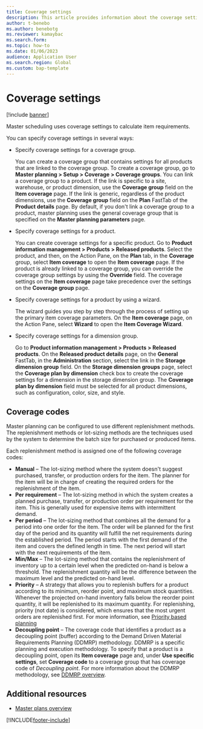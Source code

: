 ```yaml
---
title: Coverage settings
description: This article provides information about the coverage settings that master scheduling uses to calculate item requirements.
author: t-benebo
ms.author: benebotg
ms.reviewer: kamaybac
ms.search.form:
ms.topic: how-to
ms.date: 01/06/2023
audience: Application User
ms.search.region: Global
ms.custom: bap-template
---
```


# Coverage settings

[!include [banner](../includes/banner.md)]

Master scheduling uses coverage settings to calculate item requirements.

You can specify coverage settings in several ways:

- Specify coverage settings for a coverage group.

    You can create a coverage group that contains settings for all products that are linked to the coverage group. To create a coverage group, go to **Master planning &gt; Setup &gt; Coverage &gt; Coverage groups**. You can link a coverage group to a product. If the link is specific to a site, warehouse, or product dimension, use the **Coverage group** field on the **Item coverage** page. If the link is generic, regardless of the product dimensions, use the **Coverage group** field on the **Plan** FastTab of the **Product details** page. By default, if you don't link a coverage group to a product, master planning uses the general coverage group that is specified on the **Master planning parameters** page.

- Specify coverage settings for a product.

    You can create coverage settings for a specific product. Go to **Product information management &gt; Products &gt; Released products**. Select the product, and then, on the Action Pane, on the **Plan** tab, in the **Coverage** group, select **Item coverage** to open the **Item coverage** page. If the product is already linked to a coverage group, you can override the coverage group settings by using the **Override** field. The coverage settings on the **Item coverage** page take precedence over the settings on the **Coverage group** page.

- Specify coverage settings for a product by using a wizard.

    The wizard guides you step by step through the process of setting up the primary item coverage parameters. On the **Item coverage** page, on the Action Pane, select **Wizard** to open the **Item Coverage Wizard**.

- Specify coverage settings for a dimension group.

    Go to **Product information management &gt; Products &gt; Released products**. On the **Released product details** page, on the **General** FastTab, in the **Administration** section, select the link in the **Storage dimension group** field. On the **Storage dimension groups** page, select the **Coverage plan by dimension** check box to create the coverage settings for a dimension in the storage dimension group. The **Coverage plan by dimension** field must be selected for all product dimensions, such as configuration, color, size, and style.

## Coverage codes

Master planning can be configured to use different replenishment methods. The replenishment methods or lot-sizing methods are the techniques used by the system to determine the batch size for purchased or produced items. 

Each replenishment method is assigned one of the following coverage codes:

- **Manual** – The lot-sizing method where the system doesn't suggest purchased, transfer, or production orders for the item. The planner for the item will be in charge of creating the required orders for the replenishment of the item.
- **Per requirement** – The lot-sizing method in which the system creates a planned purchase, transfer, or production order per requirement for the item. This is generally used for expensive items with intermittent demand.  
- **Per period** – The lot-sizing method that combines all the demand for a period into one order for the item. The order will be planned for the first day of the period and its quantity will fulfill the net requirements during the established period. The period starts with the first demand of the item and covers the defined length in time. The next period will start with the next requirements of the item.
- **Min/Max** – The lot-sizing method that contains the replenishment of inventory up to a certain level when the predicted on-hand is below a threshold. The replenishment quantity will be the difference between the maximum level and the predicted on-hand level.
- **Priority** – A strategy that allows you to replenish buffers for a product according to its minimum, reorder point, and maximum stock quantities. Whenever the projected on-hand inventory falls below the reorder point quantity, it will be replenished to its maximum quantity. For replenishing, priority (not date) is considered, which ensures that the most urgent orders are replenished first. For more information, see [Priority based planning](https://learn.microsoft.com/en-us/dynamics365/supply-chain/master-planning/planning-optimization/priority-based-planning)
- **Decoupling point** – The coverage code that identifies a product as a decoupling point (buffer) according to the Demand Driven Material Requirements Planning (DDMRP) methodology. DDMRP is a specific planning and execution methodology. To specify that a product is a decoupling point, open its **Item coverage** page and, under **Use specific settings**, set **Coverage code** to a coverage group that has coverage code of *Decoupling point*. For more information about the DDMRP methodology, see [DDMRP overview](https://learn.microsoft.com/en-us/dynamics365/supply-chain/master-planning/planning-optimization/ddmrp-overview).

## Additional resources

- [Master plans overview](master-plans.md)


[!INCLUDE[footer-include](../../includes/footer-banner.md)]
